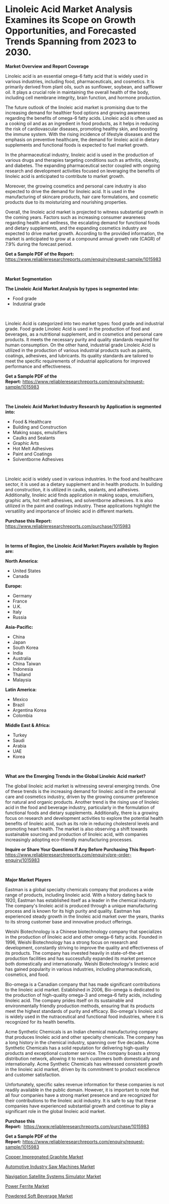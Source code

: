 <p><h1>Linoleic Acid Market Analysis Examines its Scope on Growth Opportunities, and Forecasted Trends Spanning from 2023 to 2030.</h1></p><p><strong>Market Overview and Report Coverage</strong></p>
<p><p>Linoleic acid is an essential omega-6 fatty acid that is widely used in various industries, including food, pharmaceuticals, and cosmetics. It is primarily derived from plant oils, such as sunflower, soybean, and safflower oil. It plays a crucial role in maintaining the overall health of the body, including cell membrane integrity, brain function, and hormone production.</p><p>The future outlook of the linoleic acid market is promising due to the increasing demand for healthier food options and growing awareness regarding the benefits of omega-6 fatty acids. Linoleic acid is often used as a cooking oil and as an ingredient in food products, as it helps in reducing the risk of cardiovascular diseases, promoting healthy skin, and boosting the immune system. With the rising incidence of lifestyle diseases and the emphasis on preventive healthcare, the demand for linoleic acid in dietary supplements and functional foods is expected to fuel market growth.</p><p>In the pharmaceutical industry, linoleic acid is used in the production of various drugs and therapies targeting conditions such as arthritis, obesity, and diabetes. The expanding pharmaceutical sector coupled with ongoing research and development activities focused on leveraging the benefits of linoleic acid is anticipated to contribute to market growth.</p><p>Moreover, the growing cosmetics and personal care industry is also expected to drive the demand for linoleic acid. It is used in the manufacturing of skincare products, hair care formulations, and cosmetic products due to its moisturizing and nourishing properties.</p><p>Overall, the linoleic acid market is projected to witness substantial growth in the coming years. Factors such as increasing consumer awareness regarding health and wellness, the escalating demand for functional foods and dietary supplements, and the expanding cosmetics industry are expected to drive market growth. According to the provided information, the market is anticipated to grow at a compound annual growth rate (CAGR) of 7.9% during the forecast period.</p></p>
<p><strong>Get a Sample PDF of the Report:</strong> <a href="https://www.reliableresearchreports.com/enquiry/request-sample/1015983">https://www.reliableresearchreports.com/enquiry/request-sample/1015983</a></p>
<p>&nbsp;</p>
<p><strong>Market Segmentation</strong></p>
<p><strong>The Linoleic Acid Market Analysis by types is segmented into:</strong></p>
<p><ul><li>Food grade</li><li>Industrial grade</li></ul></p>
<p>&nbsp;</p>
<p><p>Linoleic Acid is categorized into two market types: food grade and industrial grade. Food grade Linoleic Acid is used in the production of food and beverages, as a nutritional supplement, and in cosmetics and personal care products. It meets the necessary purity and quality standards required for human consumption. On the other hand, industrial grade Linoleic Acid is utilized in the production of various industrial products such as paints, coatings, adhesives, and lubricants. Its quality standards are tailored to meet the specific requirements of industrial applications for improved performance and effectiveness.</p></p>
<p><strong>Get a Sample PDF of the Report:</strong>&nbsp;<a href="https://www.reliableresearchreports.com/enquiry/request-sample/1015983">https://www.reliableresearchreports.com/enquiry/request-sample/1015983</a></p>
<p>&nbsp;</p>
<p><strong>The Linoleic Acid Market Industry Research by Application is segmented into:</strong></p>
<p><ul><li>Food & Healthcare</li><li>Building and Construction</li><li>Making soaps, emulsifiers</li><li>Caulks and Sealants</li><li>Graphic Arts</li><li>Hot Melt Adhesives</li><li>Paint and Coatings</li><li>Solventborne Adhesives</li></ul></p>
<p>&nbsp;</p>
<p><p>Linoleic acid is widely used in various industries. In the food and healthcare sector, it is used as a dietary supplement and in health products. In building and construction, it is utilized in caulks, sealants, and adhesives. Additionally, linoleic acid finds application in making soaps, emulsifiers, graphic arts, hot melt adhesives, and solventborne adhesives. It is also utilized in the paint and coatings industry. These applications highlight the versatility and importance of linoleic acid in different markets.</p></p>
<p><strong>Purchase this Report:</strong>&nbsp; <a href="https://www.reliableresearchreports.com/purchase/1015983">https://www.reliableresearchreports.com/purchase/1015983</a></p>
<p>&nbsp;</p>
<p><strong>In terms of Region, the Linoleic Acid Market Players available by Region are:</strong></p>
<p>
    <p> <strong> North America: </strong>
        <ul>
            <li>United States</li>
            <li>Canada</li>
        </ul>
        </p> 
    <p> <strong> Europe: </strong>
        <ul>
            <li>Germany</li>
            <li>France</li>
            <li>U.K.</li>
            <li>Italy</li>
            <li>Russia</li>
        </ul>
        </p> 
    <p> <strong> Asia-Pacific: </strong>
        <ul>
            <li>China</li>
            <li>Japan</li>
            <li>South Korea</li>
            <li>India</li>
            <li>Australia</li>
            <li>China Taiwan</li>
            <li>Indonesia</li>
            <li>Thailand</li>
            <li>Malaysia</li>
        </ul>
        </p> 
    <p> <strong> Latin America: </strong>
        <ul>
            <li>Mexico</li>
            <li>Brazil</li>
            <li>Argentina Korea</li>
            <li>Colombia</li>
        </ul>
        </p> 
    <p> <strong> Middle East & Africa: </strong>
        <ul>
            <li>Turkey</li>
            <li>Saudi</li>
            <li>Arabia</li>
            <li>UAE</li>
            <li>Korea</li>
        </ul>
    </p>
    </p>
<p>&nbsp;</p>
<p><strong>What are the Emerging Trends in the Global Linoleic Acid market?</strong></p>
<p><p>The global linoleic acid market is witnessing several emerging trends. One of these trends is the increasing demand for linoleic acid in the personal care and cosmetics industry, driven by the growing consumer preference for natural and organic products. Another trend is the rising use of linoleic acid in the food and beverage industry, particularly in the formulation of functional foods and dietary supplements. Additionally, there is a growing focus on research and development activities to explore the potential health benefits of linoleic acid, such as its role in reducing cholesterol levels and promoting heart health. The market is also observing a shift towards sustainable sourcing and production of linoleic acid, with companies increasingly adopting eco-friendly manufacturing processes.</p></p>
<p><strong>Inquire or Share Your Questions If Any Before Purchasing This Report</strong>- <a href="https://www.reliableresearchreports.com/enquiry/pre-order-enquiry/1015983">https://www.reliableresearchreports.com/enquiry/pre-order-enquiry/1015983</a></p>
<p>&nbsp;</p>
<p><strong>Major Market Players</strong></p>
<p><p>Eastman is a global specialty chemicals company that produces a wide range of products, including linoleic acid. With a history dating back to 1920, Eastman has established itself as a leader in the chemical industry. The company's linoleic acid is produced through a unique manufacturing process and is known for its high purity and quality. Eastman has experienced steady growth in the linoleic acid market over the years, thanks to its strong customer base and innovative product offerings.</p><p>Weishi Biotechnology is a Chinese biotechnology company that specializes in the production of linoleic acid and other omega-6 fatty acids. Founded in 1996, Weishi Biotechnology has a strong focus on research and development, constantly striving to improve the quality and effectiveness of its products. The company has invested heavily in state-of-the-art production facilities and has successfully expanded its market presence both domestically and internationally. Weishi Biotechnology's linoleic acid has gained popularity in various industries, including pharmaceuticals, cosmetics, and food.</p><p>Bio-omega is a Canadian company that has made significant contributions to the linoleic acid market. Established in 2006, Bio-omega is dedicated to the production of high-quality omega-3 and omega-6 fatty acids, including linoleic acid. The company prides itself on its sustainable and environmentally friendly production methods, ensuring that its products meet the highest standards of purity and efficacy. Bio-omega's linoleic acid is widely used in the nutraceutical and functional food industries, where it is recognized for its health benefits.</p><p>Acme Synthetic Chemicals is an Indian chemical manufacturing company that produces linoleic acid and other specialty chemicals. The company has a long history in the chemical industry, spanning over five decades. Acme Synthetic Chemicals has a solid reputation for delivering high-quality products and exceptional customer service. The company boasts a strong distribution network, allowing it to reach customers both domestically and internationally. Acme Synthetic Chemicals has witnessed consistent growth in the linoleic acid market, driven by its commitment to product excellence and customer satisfaction.</p><p>Unfortunately, specific sales revenue information for these companies is not readily available in the public domain. However, it is important to note that all four companies have a strong market presence and are recognized for their contributions to the linoleic acid industry. It is safe to say that these companies have experienced substantial growth and continue to play a significant role in the global linoleic acid market.</p></p>
<p><strong>Purchase this Report:</strong>&nbsp;&nbsp;<a href="https://www.reliableresearchreports.com/purchase/1015983">https://www.reliableresearchreports.com/purchase/1015983</a></p>
<p></p>
<p><strong>Get a Sample PDF of the Report:</strong>&nbsp;<a href="https://www.reliableresearchreports.com/enquiry/request-sample/1015983">https://www.reliableresearchreports.com/enquiry/request-sample/1015983</a></p>
<p><p><a href="https://github.com/marloy8/Market-Research-Report-List-1/blob/main/copper-impregnated-graphite-market.md">Copper Impregnated Graphite Market</a></p><p><a href="https://medium.com/@digitaldiviner12/automotive-industry-saw-machines-market-the-key-to-successful-business-strategy-forecast-till-2030-1d468acdfbfd">Automotive Industry Saw Machines Market</a></p><p><a href="https://medium.com/@carolynfuller1997/navigation-satellite-systems-simulator-market-trends-forecast-and-competitive-analysis-to-2030-27fd658fe524">Navigation Satellite Systems Simulator Market</a></p><p><a href="https://github.com/aliciawhite5576/Market-Research-Report-List-1/blob/main/power-ferrite-market.md">Power Ferrite Market</a></p><p><a href="https://medium.com/@tyreldooley/powdered-soft-beverage-market-exploring-market-share-market-trends-and-future-growth-d9bdacccbca2">Powdered Soft Beverage Market</a></p></p>